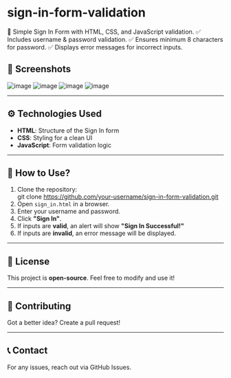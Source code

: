 # sign-in-form-validation
🚀 Simple Sign In Form with HTML, CSS, and JavaScript validation.
✅ Includes username &amp; password validation.
✅ Ensures minimum 8 characters for password.
✅ Displays error messages for incorrect inputs.

## 📸 Screenshots
![image](https://github.com/user-attachments/assets/c93ad36d-6f80-41b8-a93b-3d0c0bca7601)
![image](https://github.com/user-attachments/assets/e4e0ee94-b3e5-4c06-a313-ffc9fcd15474)
![image](https://github.com/user-attachments/assets/5c0acfaf-b1ed-46de-ad35-de8eb3a2b52f)
![image](https://github.com/user-attachments/assets/6eff42b9-aafc-431a-84c0-fd034263f124)

---

## ⚙️ Technologies Used
- **HTML**: Structure of the Sign In form
- **CSS**: Styling for a clean UI
- **JavaScript**: Form validation logic

---

## 🚀 How to Use?
1. Clone the repository:  
git clone https://github.com/your-username/sign-in-form-validation.git
2. Open `sign_in.html` in a browser.
3. Enter your username and password.
4. Click **"Sign In"**.
5. If inputs are **valid**, an alert will show **"Sign In Successful!"**  
6. If inputs are **invalid**, an error message will be displayed.

---

## 📜 License
This project is **open-source**. Feel free to modify and use it!

---

## 🤝 Contributing
Got a better idea? Create a pull request!

---

## 📞 Contact
For any issues, reach out via GitHub Issues.
